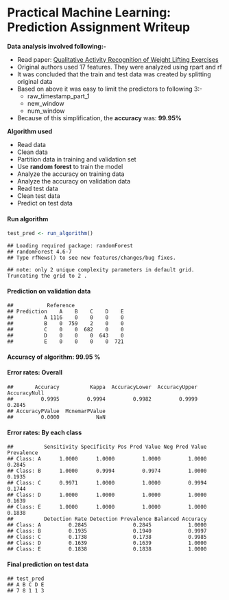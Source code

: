 Practical Machine Learning: Prediction Assignment Writeup
========================================================

**Data analysis involved following:-**  
- Read paper: <a href="http://groupware.les.inf.puc-rio.br/public/papers/2013.Velloso.QAR-WLE.pdf">Qualitative Activity Recognition of Weight Lifting Exercises</a>
- Original authors used 17 features. They were analyzed using rpart and rf
- It was concluded that the train and test data was created by splitting original data
- Based on above it was easy to limit the predictors to following 3:-
    - raw_timestamp_part_1
    - new_window
    - num_window
- Because of this simplification, the **accuracy** was: **99.95%**

**Algorithm used**  
- Read data
- Clean data
- Partition data in training and validation set
- Use **random forest** to train the model
- Analyze the accuracy on training data
- Analyze the accuracy on validation data
- Read test data
- Clean test data
- Predict on test data


<h4>Run algorithm</h4>

```r
test_pred <- run_algorithm()
```

```
## Loading required package: randomForest
## randomForest 4.6-7
## Type rfNews() to see new features/changes/bug fixes.
```

```
## note: only 2 unique complexity parameters in default grid. Truncating the grid to 2 .
```

<h4>Prediction on validation data</h4>

```
##           Reference
## Prediction    A    B    C    D    E
##          A 1116    0    0    0    0
##          B    0  759    2    0    0
##          C    0    0  682    0    0
##          D    0    0    0  643    0
##          E    0    0    0    0  721
```

<h4>Accuracy of algorithm: 99.95 %</h4>

<h4>Error rates: Overall</h4>

```
##       Accuracy          Kappa  AccuracyLower  AccuracyUpper   AccuracyNull 
##         0.9995         0.9994         0.9982         0.9999         0.2845 
## AccuracyPValue  McnemarPValue 
##         0.0000            NaN
```

<h4>Error rates: By each class</h4>

```
##          Sensitivity Specificity Pos Pred Value Neg Pred Value Prevalence
## Class: A      1.0000      1.0000         1.0000         1.0000     0.2845
## Class: B      1.0000      0.9994         0.9974         1.0000     0.1935
## Class: C      0.9971      1.0000         1.0000         0.9994     0.1744
## Class: D      1.0000      1.0000         1.0000         1.0000     0.1639
## Class: E      1.0000      1.0000         1.0000         1.0000     0.1838
##          Detection Rate Detection Prevalence Balanced Accuracy
## Class: A         0.2845               0.2845            1.0000
## Class: B         0.1935               0.1940            0.9997
## Class: C         0.1738               0.1738            0.9985
## Class: D         0.1639               0.1639            1.0000
## Class: E         0.1838               0.1838            1.0000
```

<h4>Final prediction on test data</h4>

```
## test_pred
## A B C D E 
## 7 8 1 1 3
```
